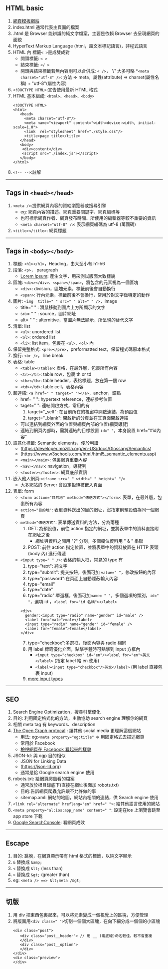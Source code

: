 ## HTML basic
1. [網頁模板網站](https://html5up.net)
2. index.html 通常代表主頁面的檔案
3. .html 是 Browser 能辨識的純文字檔案，主要是依賴 Browser 去呈現網頁的面貌
4. HyperText Markup Language (html，超文本標記語言)，非程式語言
5. HTML 內 標籤`< >`是成雙成對
   * 開頭標籤: `< >`
   * 結束標籤: `</ >`
   * 開頭與結束標籤若無內容則可以合併成: `< />`， '/' 大多可略
   *`<meta charset="utf-8" />`: 方法 => meta，屬性(attribute) => charset(屬性名稱) + "utf-8"(屬性內容)
6. `<!DOCTYPE HTML>`:宣告使用最新 HTML 格式
7. HTML 基本組成: `<html>、<head>、<body>`
   ```
   <!DOCTYPE HTML>
   <html>
      <head>
        <meta charset="utf-8"/>
        <meta name="viewport" content="width=device-width, initial-scale=1.0">
        <link  rel="stylesheet" href="./style.css"/>
        <title>page title</title>
      </head>
      <body>
       <div>content</div>
       <script src="./index.js"></script>
      </body>
   </html>
   ```
8. `<!-- -->`:註解
***
## Tags in `<head></head>`
1. `<meta />`:提供網頁內容的資給瀏覽器或搜尋引擎
   * eg: 網頁內容的描述、網頁重要關鍵字、網頁編碼等
   * 也可標示網頁作者、網頁發布時間、所使用的編輯器等較不重要的資訊
   * `<meta charset="utf-8" />`: 表示網頁編碼為 utf-8 (萬國碼)
2. `<title></title>`: 網頁標題

***
## Tags in `<body></body>`
1. 標題: `<h1></h1>`，Heading，由大至小有 h1-h6
2. 段落: `<p>`， paragraph
   * [Lorem Ipsum](https://www.lipsum.com): 產生文字，用來測試版面大致樣貌
3. 區塊: `<div></div>、<span></span>`，將包含的元素視為一個區塊
   * `<div>`: division，區塊元素，標籤前後會自動換行
   * `<span>`: 行內元素，標籤前後不會換行，常用於對文字做特定的動作
4. 圖片: `<img  title=" " src=" " alt=" " />`，image
   * title=" " : 滑鼠移動到圖片上方所顯示的文字
   * src= " " : source，圖片網址
   * alt= " " : alternitive，當圖片無法顯示，所呈現的替代文字
5. 清單: list
   * `<ul>`: unordered list
   * `<ol>`: ordered list
   * `<li>`: list item，包裹在 `<ul>、<ol>` 內
6. 保留完整格式: `<pre></pre>`，preformatted text，保留程式碼原本格式
7. 換行: `<br />`， line break
8. 表格: table
   * `<table></table>`: 表格，在最外層，包裹所有內容
   * `<tr></tr>`: table row，包裹 th or td
   * `<th></th>`: table header，表格標題，放在第一個 row
   * `<td></td>`: table cell，表格內容
9. 超連結: `<a href=" " target=" "></a>`，anchor，錨點
   * href= " ": hypertext reference，連結參考位置
   * taget=" ": 連結開啟方式，常用的有
     1. target="_self": 在目前所在的視窗中開啟連結，為預設值
     2. target="_blank": 開啟新的分頁並在其頁面開啟連結
   * 可以連結到網頁外面的位置與網頁內部的位置(網頁導覽)
   * 連結到網頁內部時，需將連結的目標設置 `id=" "`，本身設置 href="#id內容"
10. 語意化標籤: Semantic elements，便於判讀
    * (https://developer.mozilla.org/en-US/docs/Glossary/Semantics)
    * (https://www.w3schools.com/html/html5_semantic_elements.asp)
    * `<main></main>`: 包裹網頁重要內容
    * `<nav></nav>`: navigation，導覽列
    * `<footer></footer>`: 網頁底部資訊
11. 嵌入他人網頁:`<iframe src=" " width=" " height=" "/>`
    * 大多網站的 Server 會設定拒絕被嵌入頁面
12. 表單: form
    * `<form action="目的地" method="傳送方式"></form>`: 表單，在最外層，包裹所有內容
    * `action="目的地"`: 表單資料送出的目的網址，沒指定則預設值為同一個網頁
    * `method="傳送方式"`: 表單傳送資料的方法，分為兩種
      1. GET: 為預設值，前往 action 指定的網址，並將表單中的資料直接附在網址之後
         * 網址與資料之間用 "?" 分割，多個欄位資料用 " & " 串聯
      2. POST: 前往 action 指定位置，並將表單中的資料放置在 HTTP 表頭 (body 內) 進行傳遞
    * `<input type=" " />`: 表格的輸入框，常見的 type 有
      1. type="text": 純文字
      2. type="submit": 提交按鈕，後面可加 `value=" "`，修改按鈕的內容
      3. type="password":在頁面上自動隱蔽輸入內容
      4. type="email"
      5. type="date"
      6. type="radio":單選框，後面可加`name= " "`，多個選項的類別，`id=" "`，選項 id ，`<label for="id 名稱"></label>`
      ```
      <div>
        gender:<input type="radio" name="gender" id="male" />
        <label for="male">male</label>
        <input type="radio" name="gender" id="female" />
        <label for="female">female</label>
      </div>
      ```
      7. type="checkbox":多選框，後面內容與 radio 相同
      8. 用 label 標籤優化介面，點擊字體時可點擊到 input 方框內
         * `<input type="checkbox" id="en"/><label for="en">英文</label>`
           (指定 label 給 en 使用)
         * `<label><input type="checkbox"/>英文</label>` (用 label 直接包裹 input)
      9. [more input types](https://developer.mozilla.org/en-US/docs/Web/HTML/Elements/input)
***
## SEO
1. Search Engine Optimization，搜尋引擎優化
2. 目的: 利用固定格式化的方法，主動協助 search engine 理解你的網頁
3. 相關 meta tag 有 keywords、description
4. [The Open Graph protocal](ogp.me) : 讓其他 social media 更理解這個網站
   * 用法: eg:`<meta property="og:title"` => 用固定格式去描述網頁
   * 常用於 Facebook
   * [檢視網頁在 Facebook 看起來的樣貌](https://developers.facebook.com/tools/debug/)
5. JSON-ld: 與 ogp 目的相似
   * JSON for Linking Data
   * (https://json-ld.org)
   * 通常是給 Google search engine 使用
6. robots.txt: 給網頁爬蟲看的檔案
   * 通常放於根目錄底下(直接在網址後面加 robots.txt)
   * 目的:告訴網頁爬蟲允許跟不允許做的事
   * sitemap.xml: 網站的地圖，網站內相關的連結，供 Search engine 使用
7. `<link rel="alternate" hreflang="en" href=" ">`: 給其他語言使用的網站
8. `<meta property="al:ios:app_name" content=" "`: 設定在ios 上瀏覽會跳至 app store 下載
9. [Google SearchConsole](https://search.google.com/search-console/about): 看網頁成效
***
## Escape
1. 目的: 跳脫，在網頁顯示帶有 html 格式的標籤，以純文字顯示
2. `&` 替換成 `&amp;`
3. `<` 替換成 `&lt;` (less than)
4. `>` 替換成 `&gt;` (greater than)
5. eg: `<meta /> ==> &lt;meta /&gt;`
***
## 切版
1. 用 div 把東西包裹起來，可以將元素變成一個視覺上的區塊，方便管理
1. 將版面用`<div class=" ">`切割一個個大區塊，在向下細分成一個個的小區塊
   ```
   <div class="post">
      <div class="post__header"> // 用 __ (兩底線)命名較佳，較不會重複
      </div>
      <div class="post__option">
      </div>
   </div>
   <div class="preview">
   </div>
   ```
